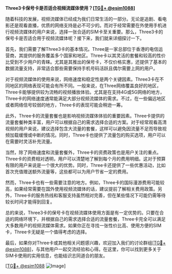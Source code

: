 **Three3卡保号卡是否适合视频流媒体使用？[[TG💪+ @esim1088](https://t.me/s/esim1088)]**

随着科技的发展，视频流媒体已经成为我们日常生活的一部分。无论是追剧、看电影还是观看直播，优质的网络支持是必不可少的。而对于经常需要在外使用手机进行视频流媒体的用户来说，选择一张合适的SIM卡至关重要。那么，Three3卡的保号卡是否适合用于视频流媒体呢？接下来，我们就来详细探讨一下。

首先，我们需要了解Three3卡的基本情况。Three是一家总部位于香港的电信运营商，其提供的服务覆盖多个国家和地区。Three卡以其灵活的套餐和较高的性价比受到不少用户的青睐。尤其是其推出的保号卡，不仅价格实惠，还提供了基本的数据流量支持，非常适合那些需要保持手机号码活跃且偶尔需要上网的用户。

对于视频流媒体的使用来说，网络速度和稳定性是两个关键因素。Three3卡在不同地区的网络表现可能会有所不同。一般来说，在Three网络覆盖良好的地区，Three卡能够提供较为流畅的视频播放体验。尤其是在支持4G或5G网络的地方，Three卡的网络速度通常能满足大部分视频流媒体的需求。不过，在一些偏远地区或者网络信号较弱的地方，Three卡的表现可能会稍逊一筹。

此外，Three卡的流量套餐也是影响视频流媒体体验的重要因素。Three卡提供的流量套餐种类丰富，用户可以根据自己的需求选择合适的方案。对于经常观看高清视频的用户来说，建议选择包含大流量的套餐，这样可以避免因流量不足而导致视频加载缓慢或中断的情况。同时，Three卡也提供了流量包的购买选项，用户可以在需要时灵活补充流量。

当然，除了网络速度和流量套餐外，Three卡的资费政策也是用户关注的重点。Three卡的资费相对透明，用户可以清楚地了解到每个月的费用明细。这对于预算有限的用户来说是一个很大的优势。同时，Three卡还提供了一些优惠活动，比如首次充值赠送额外流量等，这些都可以为用户节省一定的费用。

然而，Three卡也有一些需要注意的地方。例如，Three卡的国际漫游费用可能较高，如果经常需要在国外使用视频流媒体的话，建议提前了解相关费用政策。另外，Three卡的服务热线和客服支持虽然相对完善，但在某些情况下可能仍需等待较长时间才能得到回复。

总的来说，Three3卡的保号卡在视频流媒体使用方面是有一定优势的。只要在合适的网络环境下，并根据自己的需求选择合适的流量套餐，Three卡完全可以满足大多数用户的视频流媒体需求。如果你正在寻找一张性价比高、使用方便的SIM卡，Three卡无疑是一个值得考虑的选择。

最后，如果你对Three卡或其他相关问题感兴趣，欢迎加入我们的讨论群组[[TG💪+ @esim1088](https://t.me/s/esim1088)]，与其他用户一起交流经验和心得。在这里，你可以找到更多关于SIM卡使用的实用信息，也能结识志同道合的朋友。

[[TG💪+ @esim1088](https://t.me/s/esim1088) ![Image](https://i.postimg.cc/4NQfJmqS/Snipaste-2025-05-13-00-14-12.png)]